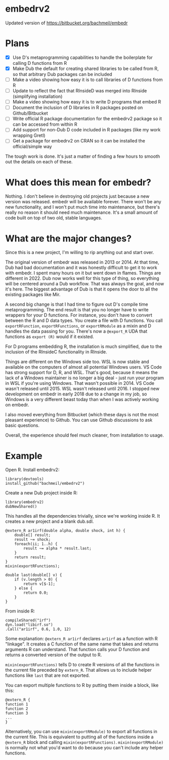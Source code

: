 # embedrv2

Updated version of https://bitbucket.org/bachmeil/embedr

# Plans

- [x] Use D's metaprogramming capabilities to handle the boilerplate for calling D functions from R
- [x] Make Dub the default for creating shared libraries to be called from R, so that arbitrary Dub packages can be included
- [ ] Make a video showing how easy it is to call libraries of D functions from R
- [ ] Update to reflect the fact that RInsideD was merged into RInside (simplifying installation)
- [ ] Make a video showing how easy it is to write D programs that embed R
- [ ] Document the inclusion of D libraries in R packages posted on Github/Bitbucket
- [ ] Write official R package documentation for the embedrv2 package so it can be accessed from within R
- [ ] Add support for non-Dub D code included in R packages (like my work wrapping Gretl)
- [ ] Get a package for embedrv2 on CRAN so it can be installed the official/simple way

The tough work is done. It's just a matter of finding a few hours to smooth out the details on each of these.

# What does this mean for embedr?

Nothing. I don't believe in destroying old projects just because a new version was released. embedr will be available forever. There won't be any new functionality, and I won't put much time into maintenance, but there's really no reason it should need much maintenance. It's a small amount of code built on top of two old, stable languages.

# What are the major changes?

Since this is a new project, I'm willing to rip anything out and start over. 

The original version of embedr was released in 2013 or 2014. At that time, Dub had bad documentation and it was honestly difficult to get it to work with embedr. I spent many hours on it but went down in flames. Things are different in 2022. Dub now works well for this type of thing, so everything will be centered around a Dub workflow. That was always the goal, and now it's here. The biggest advantage of Dub is that it opens the door to all the existing packages like Mir.

A second big change is that I had time to figure out D's compile time metaprogramming. The end result is that you no longer have to write wrappers for your D functions. For instance, you don't have to convert between the R and D data types. You create a file with D functions. You call `exportRFunction`, `exportRFunctions`, or `exportRModule` as a mixin and D handles the data passing for you. There's now a `@export_R` UDA that functions as `export (R)` would if it existed.

For D programs embedding R, the installation is much simplified, due to the inclusion of the RInsideC functionality in RInside.

Things are different on the Windows side too. WSL is now stable and available on the computers of almost all potential Windows users. VS Code has strong support for D, R, and WSL. That's good, because it means the lack of a Windows maintainer is no longer a big deal - just run your program in WSL if you're using Windows. That wasn't possible in 2014. VS Code wasn't released until 2015. WSL wasn't released until 2016. I stopped new development on embedr in early 2018 due to a change in my job, so Windows is a very different beast today than when I was actively working on embedr.

I also moved everything from Bitbucket (which these days is not the most pleasant experience) to Github. You can use Github discussions to ask basic questions.

Overall, the experience should feel much cleaner, from installation to usage.

# Example

Open R. Install embedrv2:

```
library(devtools)
install_github("bachmeil/embedrv2")
```

Create a new Dub project inside R:

```
library(embedrv2)
dubNewShared()
```

This handles all the dependencies trivially, since we're working inside R. It creates a new project and a blank dub.sdl.

```
@extern_R ar1irf(double alpha, double shock, int h) {
	double[] result;
	result ~= shock;
	foreach(ii; 1..h) {
		result ~= alpha * result.last;
	}
	return result;
}
mixin(exportRFunctions);

double last(double[] v) {
	if (v.length > 0) {
		return v[$-1];
	} else {
		return 0.0;
	}
}
```

From inside R:

```
compileShared("irf")
dyn.load("libirf.so")
.Call("ar1irf", 0.6, 1.0, 12)
```

Some explanation: `@extern_R ar1irf` declares `ar1irf` as a function with R "linkage". It creates a C function of the same name that takes and returns arguments R can understand. That function calls your D function and returns a converted version of the output to R.

`mixin(exportRFunctions)` tells D to create R versions of all the functions in the current file preceded by `extern_R`. That allows us to include helper functions like `last` that are not exported.

You can export multiple functions to R by putting them inside a block, like this:

```
@extern_R {
function 1
function 2
function 3
...
}
```

Alternatively, you can use `mixin(exportRModule)` to export all functions in the current file. This is equivalent to putting all of the functions inside a `@extern_R` block and calling `mixin(exportRFunctions)`. `mixin(exportRModule)` is normally not what you'd want to do because you can't include any helper functions.
